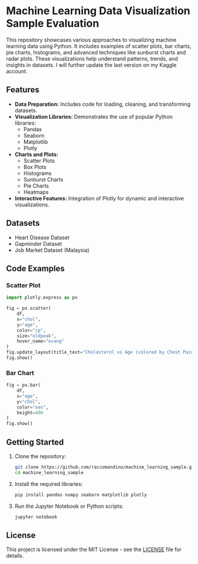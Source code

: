 # Machine Learning Data Visualization Sample Evaluation

This repository showcases various approaches to visualizing machine learning data using Python. It includes examples of scatter plots, bar charts, pie charts, histograms, and advanced techniques like sunburst charts and radar plots. These visualizations help understand patterns, trends, and insights in datasets. I will further update the last version on my Kaggle account.

## Features

- **Data Preparation:** Includes code for loading, cleaning, and transforming datasets.
- **Visualization Libraries:** Demonstrates the use of popular Python libraries:
  - Pandas
  - Seaborn
  - Matplotlib
  - Plotly
- **Charts and Plots:**
  - Scatter Plots
  - Box Plots
  - Histograms
  - Sunburst Charts
  - Pie Charts
  - Heatmaps
- **Interactive Features:** Integration of Plotly for dynamic and interactive visualizations.

## Datasets

- Heart Disease Dataset
- Gapminder Dataset
- Job Market Dataset (Malaysia)

## Code Examples

### Scatter Plot

```python
import plotly.express as px

fig = px.scatter(
    df,
    x="chol",
    y="age",
    color="cp",
    size="oldpeak",
    hover_name="exang"
)
fig.update_layout(title_text="Cholesterol vs Age (colored by Chest Pain)")
fig.show()
```

### Bar Chart

```python
fig = px.bar(
    df,
    x="age",
    y="chol",
    color="sex",
    height=400
)
fig.show()
```

## Getting Started

1. Clone the repository:
   ```bash
   git clone https://github.com/raccomandino/machine_learning_sample.git
   cd machine_learning_sample
   ```
2. Install the required libraries:
   ```bash
   pip install pandas numpy seaborn matplotlib plotly
   ```
3. Run the Jupyter Notebook or Python scripts:
   ```bash
   jupyter notebook
   ```

## License

This project is licensed under the MIT License - see the [LICENSE](LICENSE) file for details.
